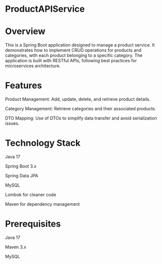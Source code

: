 # ProductAPIService


# Overview

This is a Spring Boot application designed to manage a product service. It demonstrates how to implement CRUD operations for products and categories, with each product belonging to a specific category. The application is built with RESTful APIs, following best practices for microservices architecture.

# Features

Product Management: Add, update, delete, and retrieve product details.

Category Management: Retrieve categories and their associated products.

DTO Mapping: Use of DTOs to simplify data transfer and avoid serialization issues.


# Technology Stack

Java 17

Spring Boot 3.x

Spring Data JPA

MySQL

Lombok for cleaner code

Maven for dependency management


# Prerequisites

Java 17

Maven 3.x

MySQL

